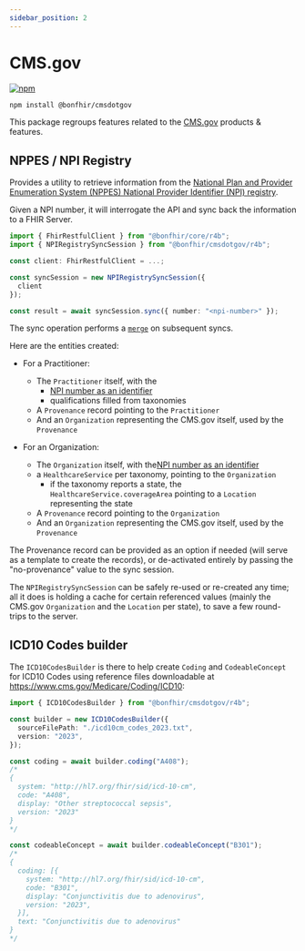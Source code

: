 ```yaml
---
sidebar_position: 2
---
```


# CMS.gov

[![npm](https://img.shields.io/npm/v/@bonfhir/cmsdotgov)](https://www.npmjs.com/package/@bonfhir/cmsdotgov)

```bash npm2yarn
npm install @bonfhir/cmsdotgov
```

This package regroups features related to the [CMS.gov](https://www.cms.gov/) products & features.

## NPPES / NPI Registry

Provides a utility to retrieve information from the [National Plan and Provider Enumeration System (NPPES) National Provider Identifier (NPI) registry](https://npiregistry.cms.hhs.gov/).

Given a NPI number, it will interrogate the API and sync back the information to a FHIR Server.

```typescript
import { FhirRestfulClient } from "@bonfhir/core/r4b";
import { NPIRegistrySyncSession } from "@bonfhir/cmsdotgov/r4b";

const client: FhirRestfulClient = ...;

const syncSession = new NPIRegistrySyncSession({
  client
});

const result = await syncSession.sync({ number: "<npi-number>" });
```

The sync operation performs a [`merge`](/packages/foundation/core#resources-merge) on subsequent syncs.

Here are the entities created:

- For a Practitioner:

  - The `Practitioner` itself, with the
    - [NPI number as an identifier](https://www.hl7.org/fhir/identifier-registry.html)
    - qualifications filled from taxonomies
  - A `Provenance` record pointing to the `Practitioner`
  - And an `Organization` representing the CMS.gov itself, used by the `Provenance`

- For an Organization:
  - The `Organization` itself, with the[NPI number as an identifier](https://www.hl7.org/fhir/identifier-registry.html)
  - a `HealthcareService` per taxonomy, pointing to the `Organization`
    - if the taxonomy reports a state, the `HealthcareService.coverageArea` pointing to a `Location` representing the state
  - A `Provenance` record pointing to the `Organization`
  - And an `Organization` representing the CMS.gov itself, used by the `Provenance`

The Provenance record can be provided as an option if needed (will serve as a template to create the records), or de-activated entirely by passing the "no-provenance" value to the sync session.

The `NPIRegistrySyncSession` can be safely re-used or re-created any time; all it does is holding a cache for certain referenced values (mainly the CMS.gov `Organization` and the `Location` per state), to save a few round-trips to the server.

## ICD10 Codes builder

The `ICD10CodesBuilder` is there to help create `Coding` and `CodeableConcept` for ICD10 Codes using reference files
downloadable at https://www.cms.gov/Medicare/Coding/ICD10:

```typescript
import { ICD10CodesBuilder } from "@bonfhir/cmsdotgov/r4b";

const builder = new ICD10CodesBuilder({
  sourceFilePath: "./icd10cm_codes_2023.txt",
  version: "2023",
});

const coding = await builder.coding("A408");
/*
{
  system: "http://hl7.org/fhir/sid/icd-10-cm",
  code: "A408",
  display: "Other streptococcal sepsis",
  version: "2023"
}
*/

const codeableConcept = await builder.codeableConcept("B301");
/*
{
  coding: [{
    system: "http://hl7.org/fhir/sid/icd-10-cm",
    code: "B301",
    display: "Conjunctivitis due to adenovirus",
    version: "2023",
  }],
  text: "Conjunctivitis due to adenovirus"
}
*/
```
